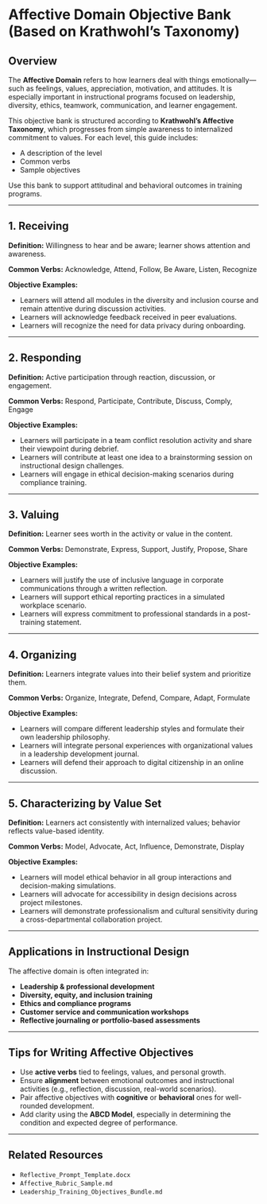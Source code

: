# Affective Domain Objective Bank (Based on Krathwohl’s Taxonomy)

## Overview

The **Affective Domain** refers to how learners deal with things emotionally—such as feelings, values, appreciation, motivation, and attitudes. It is especially important in instructional programs focused on leadership, diversity, ethics, teamwork, communication, and learner engagement.

This objective bank is structured according to **Krathwohl’s Affective Taxonomy**, which progresses from simple awareness to internalized commitment to values. For each level, this guide includes:
- A description of the level
- Common verbs
- Sample objectives

Use this bank to support attitudinal and behavioral outcomes in training programs.

---

## 1. Receiving
**Definition:** Willingness to hear and be aware; learner shows attention and awareness.

**Common Verbs:** Acknowledge, Attend, Follow, Be Aware, Listen, Recognize

**Objective Examples:**
- Learners will attend all modules in the diversity and inclusion course and remain attentive during discussion activities.
- Learners will acknowledge feedback received in peer evaluations.
- Learners will recognize the need for data privacy during onboarding.

---

## 2. Responding
**Definition:** Active participation through reaction, discussion, or engagement.

**Common Verbs:** Respond, Participate, Contribute, Discuss, Comply, Engage

**Objective Examples:**
- Learners will participate in a team conflict resolution activity and share their viewpoint during debrief.
- Learners will contribute at least one idea to a brainstorming session on instructional design challenges.
- Learners will engage in ethical decision-making scenarios during compliance training.

---

## 3. Valuing
**Definition:** Learner sees worth in the activity or value in the content.

**Common Verbs:** Demonstrate, Express, Support, Justify, Propose, Share

**Objective Examples:**
- Learners will justify the use of inclusive language in corporate communications through a written reflection.
- Learners will support ethical reporting practices in a simulated workplace scenario.
- Learners will express commitment to professional standards in a post-training statement.

---

## 4. Organizing
**Definition:** Learners integrate values into their belief system and prioritize them.

**Common Verbs:** Organize, Integrate, Defend, Compare, Adapt, Formulate

**Objective Examples:**
- Learners will compare different leadership styles and formulate their own leadership philosophy.
- Learners will integrate personal experiences with organizational values in a leadership development journal.
- Learners will defend their approach to digital citizenship in an online discussion.

---

## 5. Characterizing by Value Set
**Definition:** Learners act consistently with internalized values; behavior reflects value-based identity.

**Common Verbs:** Model, Advocate, Act, Influence, Demonstrate, Display

**Objective Examples:**
- Learners will model ethical behavior in all group interactions and decision-making simulations.
- Learners will advocate for accessibility in design decisions across project milestones.
- Learners will demonstrate professionalism and cultural sensitivity during a cross-departmental collaboration project.

---

## Applications in Instructional Design

The affective domain is often integrated in:
- **Leadership & professional development**
- **Diversity, equity, and inclusion training**
- **Ethics and compliance programs**
- **Customer service and communication workshops**
- **Reflective journaling or portfolio-based assessments**

---

## Tips for Writing Affective Objectives

- Use **active verbs** tied to feelings, values, and personal growth.
- Ensure **alignment** between emotional outcomes and instructional activities (e.g., reflection, discussion, real-world scenarios).
- Pair affective objectives with **cognitive** or **behavioral** ones for well-rounded development.
- Add clarity using the **ABCD Model**, especially in determining the condition and expected degree of performance.

---

## Related Resources

- `Reflective_Prompt_Template.docx`
- `Affective_Rubric_Sample.md`
- `Leadership_Training_Objectives_Bundle.md`
